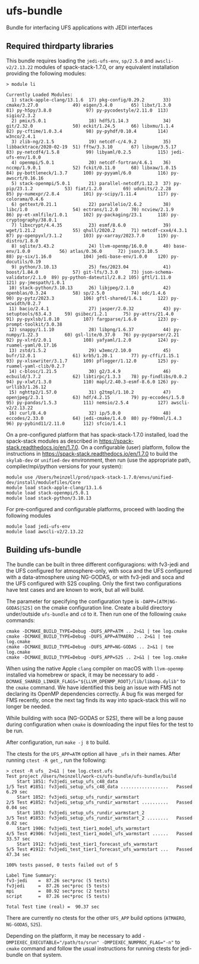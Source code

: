 # ufs-bundle

Bundle for interfacing UFS applications with JEDI interfaces

## Required thirdparty libraries

This bundle requires loading the `jedi-ufs-env`, `sp/2.5.0` and `awscli-v2/2.13.22` modules of spack-stack-1.7.0, or any equivalent installation providing the following modules:
```
> module li

Currently Loaded Modules:
  1) stack-apple-clang/13.1.6  17) pkg-config/0.29.2       33) cmake/3.27.0             49) eigen/3.4.0       65) libxt/1.3.0                  81) py-h5py/3.8.0             97) py-pycodestyle/2.11.0  113) sigio/2.3.2
  2) pmix/5.0.1                18) hdf5/1.14.3             34) git/2.32.0               50) eckit/1.24.5      66) libxmu/1.1.4                 82) py-cftime/1.0.3.4         98) py-pyhdf/0.10.4        114) w3nco/2.4.1
  3) zlib-ng/2.1.5             19) netcdf-c/4.9.2          35) libbacktrace/2020-02-19  51) fftw/3.3.10       67) libxpm/3.5.17                83) py-netcdf4/1.5.8          99) libyaml/0.2.5          115) jedi-ufs-env/1.0.0
  4) openmpi/5.0.1             20) netcdf-fortran/4.6.1    36) nccmp/1.9.0.1            52) fckit/0.11.0      68) libxaw/1.0.15                84) py-bottleneck/1.3.7      100) py-pyyaml/6.0          116) py-awscrt/0.16.16
  5) stack-openmpi/5.0.1       21) parallel-netcdf/1.12.3  37) py-pip/23.1.2            53) fiat/1.2.0        69) udunits/2.2.28               85) py-numexpr/2.8.4         101) py-scipy/1.11.4        117) py-colorama/0.4.6
  6) gettext/0.21.1            22) parallelio/2.6.2        38) libc/1.0                 54) ectrans/1.2.0     70) ncview/2.1.9                 86) py-et-xmlfile/1.0.1      102) py-packaging/23.1      118) py-cryptography/38.0.1
  7) libxcrypt/4.4.35          23) esmf/8.6.0              39) wget/1.21.2              55) qhull/2020.2      71) netcdf-cxx4/4.3.1            87) py-openpyxl/3.1.2        103) py-xarray/2023.7.0     119) py-distro/1.8.0
  8) sqlite/3.43.2             24) llvm-openmp/16.0.0      40) base-env/1.0.0           56) atlas/0.36.0      72) json/3.10.5                  88) py-six/1.16.0            104) jedi-base-env/1.0.0    120) py-docutils/0.19
  9) python/3.10.13            25) fms/2023.04             41) boost/1.84.0             57) git-lfs/3.3.0     73) json-schema-validator/2.1.0  89) py-python-dateutil/2.8.2 105) gftl/1.11.0            121) py-jmespath/1.0.1
 10) stack-python/3.10.13      26) libjpeg/2.1.0           42) openblas/0.3.24          58) sp/2.5.0          74) odc/1.4.6                    90) py-pytz/2023.3           106) gftl-shared/1.6.1      122) py-wcwidth/0.2.7
 11) bacio/2.4.1               27) jasper/2.0.32           43) py-setuptools/63.4.3     59) gsibec/1.2.1      75) py-attrs/21.4.0              91) py-pyxlsb/1.0.10         107) fargparse/1.6.0        123) py-prompt-toolkit/3.0.38
 12) snappy/1.1.10             28) libpng/1.6.37           44) py-numpy/1.22.3          60) gsl-lite/0.37.0   76) py-pycparser/2.21            92) py-xlrd/2.0.1            108) yafyaml/1.2.0          124) py-ruamel-yaml/0.17.16
 13) zstd/1.5.2                29) w3emc/2.10.0            45) bufr/12.0.1              61) krb5/1.20.1       77) py-cffi/1.15.1               93) py-xlsxwriter/3.1.7      109) pflogger/1.12.0        125) py-ruamel-yaml-clib/0.2.7
 14) c-blosc/1.21.5            30) g2/3.4.9                46) ecbuild/3.7.2            62) libtirpc/1.3.3    78) py-findlibs/0.0.2            94) py-xlwt/1.3.0            110) mapl/2.40.3-esmf-8.6.0 126) py-urllib3/1.26.12
 15) nghttp2/1.57.0            31) g2tmpl/1.10.2           47) openjpeg/2.3.1           63) hdf/4.2.15        79) py-eccodes/1.5.0             95) py-pandas/1.5.3          111) nemsio/2.5.4           127) awscli-v2/2.13.22
 16) curl/8.4.0                32) ip/5.0.0                48) eccodes/2.33.0           64) jedi-cmake/1.4.0  80) py-f90nml/1.4.3              96) py-pybind11/2.11.0       112) sfcio/1.4.1
```

On a pre-configured platform that has spack-stack-1.7.0 installed, load the spack-stack modules as described in https://spack-stack.readthedocs.io/en/1.7.0. On a configurable (user) platform, follow the instructions in https://spack-stack.readthedocs.io/en/1.7.0 to build the `skylab-dev` or `unified-dev` environment, then run (use the appropriate path, compiler/mpi/python versions for your system):
```
module use /Users/heinzell/prod/spack-stack-1.7.0/envs/unified-dev/install/modulefiles/Core
module load stack-apple-clang/13.1.6
module load stack-openmpi/5.0.1
module load stack-python/3.10.13
```

For pre-configured and configurable platforms, proceed with laoding the following modules
```
module load jedi-ufs-env
module load awscli-v2/2.13.22
```

## Building ufs-bundle

The bundle can be built in three different configuragions: with fv3-jedi and the UFS configured for atmosphere-only, 
with soca and the UFS configured with a data-atmosphere using NG-GODAS, or with fv3-jedi and soca and the UFS
configured with S2S coupling. Only the first two configurations have test cases and are known to work, but all will build.

The parameter for specifying the configuration type is `-DAPP=[ATM|NG-GODAS|S2S]` on the cmake configuration line. Create a build directory under/outside `ufs-bundle` and `cd` to it. Then run one of the following `cmake` commands:
```
cmake -DCMAKE_BUILD_TYPE=Debug -DUFS_APP=ATM .. 2>&1 | tee log.cmake
cmake -DCMAKE_BUILD_TYPE=Debug -DUFS_APP=ATMAERO .. 2>&1 | tee log.cmake
cmake -DCMAKE_BUILD_TYPE=Debug -DUFS_APP=NG-GODAS .. 2>&1 | tee log.cmake
cmake -DCMAKE_BUILD_TYPE=Debug -DUFS_APP=S2S .. 2>&1 | tee log.cmake
```
When using the native Apple `clang` compiler on macOS with `llvm-openmp` installed via homebrew or spack, it may be necessary to add `-DCMAKE_SHARED_LINKER_FLAGS="${LLVM_OPENMP_ROOT}/lib/libomp.dylib"` to the `cmake` command. We have identified this beig an issue with FMS not declaring its OpenMP dependencies correctly. A bug fix was merged for FMS recently, once the next tag finds its way into spack-stack this will no longer be needed.

While building with soca (NG-GODAS or S2S), there will be a long pause during configuration when `cmake` is downloading the input files for the test to be run.

After configuration, run `make -j 8` to build.

The ctests for the `UFS_APP=ATM` option all have `_ufs` in their names. After running `ctest -R get_`, run the following:
```
> ctest -R ufs_ 2>&1 | tee log.ctest.ufs
Test project /Users/heinzell/work-cs/ufs-bundle/ufs-bundle/build
    Start 1851: fv3jedi_setup_ufs_c48_data
1/5 Test #1851: fv3jedi_setup_ufs_c48_data ..................   Passed    6.29 sec
    Start 1852: fv3jedi_setup_ufs_rundir_warmstart
2/5 Test #1852: fv3jedi_setup_ufs_rundir_warmstart ..........   Passed    0.04 sec
    Start 1853: fv3jedi_setup_ufs_rundir_warmstart_2
3/5 Test #1853: fv3jedi_setup_ufs_rundir_warmstart_2 ........   Passed    0.02 sec
    Start 1906: fv3jedi_test_tier1_model_ufs_warmstart
4/5 Test #1906: fv3jedi_test_tier1_model_ufs_warmstart ......   Passed   33.57 sec
    Start 1912: fv3jedi_test_tier1_forecast_ufs_warmstart
5/5 Test #1912: fv3jedi_test_tier1_forecast_ufs_warmstart ...   Passed   47.34 sec

100% tests passed, 0 tests failed out of 5

Label Time Summary:
fv3-jedi    =  87.26 sec*proc (5 tests)
fv3jedi     =  87.26 sec*proc (5 tests)
mpi         =  80.92 sec*proc (2 tests)
script      =  87.26 sec*proc (5 tests)

Total Test time (real) =  90.37 sec
```

There are currently no ctests for the other `UFS_APP` build options (`ATMAERO`, `NG-GODAS`, `S2S`).

Depending on the platform, it may be necessary to add `-DMPIEXEC_EXECUTABLE="/path/to/srun" -DMPIEXEC_NUMPROC_FLAG="-n"` to `cmake` command and follow the usual instructions for running ctests for jedi-bundle on that system.
